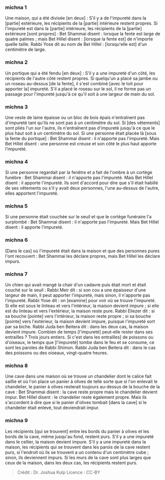 
### michna 1
Une maison, qui a été divisée [en deux] : S'il y a de l'impureté dans la [partie] extérieure, les récipients de la [partie] intérieure restent propres. Si l'impureté est dans la [partie] intérieure, les récipients de la [partie] extérieure [sont propres] : Bet Shammai disent : lorsque la fente est large de quatre palmes ; mais Bet Hillel disent : [lorsque la fente est] de n'importe quelle taille. Rabbi Yose dit au nom de Bet Hillel : [lorsqu'elle est] d'un centimètre de large.

### michna 2
Un portique qui a été fendu [en deux] : S'il y a une impureté d'un côté, les récipients de l'autre côté restent propres. Si quelqu'un a placé sa jambe ou un roseau au-dessus [de la fente], il s'est combiné [avec le toit pour apporter la] impureté. S'il a placé le roseau sur le sol, il ne forme pas un passage pour l'impureté jusqu'à ce qu'il soit à une largeur de main du sol.

### michna 3
Une veste de laine épaisse ou un bloc de bois épais n'entraînent pas d'impureté tant qu'ils ne sont pas à un centimètre du sol. Si [des vêtements] sont pliés l'un sur l'autre, ils n'entraînent pas d'impureté jusqu'à ce que le plus haut soit à un centimètre du sol. Si une personne était placée là [sous la fente du portique] : Bet Shammai disent : il n'apporte pas l'impureté. Mais Bet Hillel disent : une personne est creuse et son côté le plus haut apporte l'impureté.

### michna 4
Si une personne regardait par la fenêtre et a fait de l'ombre à un cortège funèbre : Bet Shammai disent : il n'apporte pas l'impureté. Mais Bet Hillel disent : il apporte l'impureté. Ils sont d'accord pour dire que s'il était habillé de ses vêtements ou s'il y avait deux personnes, l'une au-dessus de l'autre, elles apportent l'impureté.

### michna 5
Si une personne était couchée sur le seuil et que le cortège funéraire l'a surplombé : Bet Shammai disent : il n'apporte pas l'impureté. Mais Bet Hillel disent : il apporte l'impureté.

### michna 6
[Dans le cas] où l'impureté était dans la maison et que des personnes pures l'ont recouvert : Bet Shammai les déclare propres, mais Bet Hillel les déclare impurs.

### michna 7
Un chien qui avait mangé la chair d'un cadavre puis était mort et était couché sur le seuil : Rabbi Meir dit : si son cou a une épaisseur d'une largeur de main, il peut apporter l'impureté, mais sinon, il n'apporte pas l'impureté. Rabbi Yose dit : on [examine] pour voir où se trouve l'impureté. Si elle est sous le linteau et vers l'intérieur, la maison devient impure ; si elle est du linteau et vers l'extérieur, la maison reste pure. Rabbi Eliezer dit : si sa bouche [pointe] vers l'intérieur, la maison reste propre ; si sa bouche [pointe] vers l'extérieur, la maison devient impure, puisque l'impureté sort par sa biche. Rabbi Juda ben Beitera dit : dans les deux cas, la maison devient impure. Combien de temps [l'impureté] peut-elle rester dans ses entrailles ? Trois jours entiers. Si c'est dans les entrailles] de poissons ou d'oiseaux, le temps que [l'impureté] tombe dans le feu et se consume, ce sont les paroles de Rabbi Shimon. Rabbi Juda ben Beitera dit : dans le cas des poissons ou des oiseaux, vingt-quatre heures.

### michna 8
Une cave dans une maison où se trouve un chandelier dont le calice fait saillie et où l'on place un panier à olives de telle sorte que si l'on enlevait le chandelier, le panier à olives resterait toujours au-dessus de la bouche de la cave : Bet Shammai disent : la cave reste propre mais le chandelier devient impur. Bet Hillel disent : le chandelier reste également propre. Mais ils s'accordent à dire que si le panier d'olives tombait [dans la cave] si le chandelier était enlevé, tout deviendrait impur.

### michna 9
Les récipients [qui se trouvent] entre les bords du panier à olives et les bords de la cave, même jusqu'au fond, restent purs. S'il y a une impureté dans le cellier, la maison devient impure. S'il y a une impureté dans la maison, les récipients qui se trouvent dans les parois de la cave restent purs, si l'endroit où ils se trouvent a un contenu d'un centimètre cube ; sinon, ils deviennent impurs. Si les murs de la cave sont plus larges que ceux de la maison, dans les deux cas, les récipients restent purs.

>Crédit : Dr. Joshua Kulp
>Licence : CC-BY